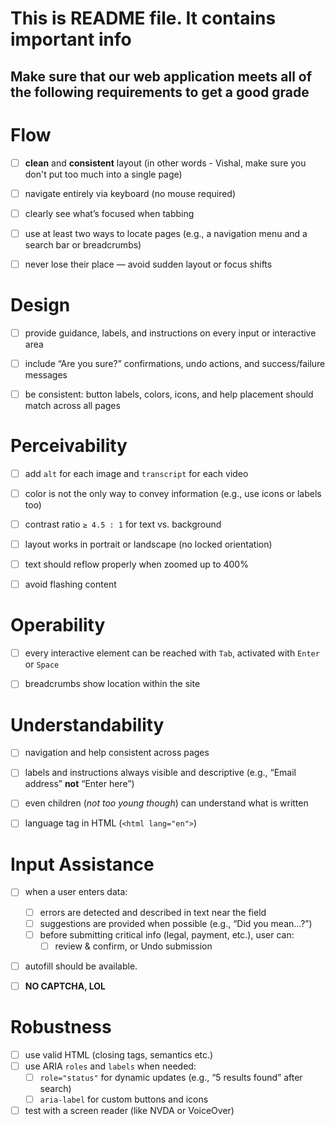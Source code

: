 # This is README file. It contains important info 

## Make sure that our web application meets all of the following requirements to get a good grade

# Flow
+ [ ] **clean** and **consistent** layout (in other words - Vishal, make sure you don't put too much into a single page)
+ [ ] navigate entirely via keyboard (no mouse required)
+ [ ] clearly see what’s focused when tabbing
+ [ ] use at least two ways to locate pages (e.g., a navigation menu and a search bar or breadcrumbs)
+ [ ] never lose their place — avoid sudden layout or focus shifts


# Design
+ [ ] provide guidance, labels, and instructions on every input or interactive area
+ [ ] include “Are you sure?” confirmations, undo actions, and success/failure messages
+ [ ] be consistent: button labels, colors, icons, and help placement should match across all pages


# Perceivability 
+ [ ] add ```alt``` for each image and ```transcript``` for each video
+ [ ] color is not the only way to convey information (e.g., use icons or labels too)
+ [ ] contrast ratio ```≥ 4.5 : 1``` for text vs. background
+ [ ] layout works in portrait or landscape (no locked orientation)
+ [ ] text should reflow properly when zoomed up to 400%
+ [ ] avoid flashing content


# Operability
+ [ ] every interactive element can be reached with ```Tab```, activated with ```Enter``` or ```Space```
+ [ ] breadcrumbs show location within the site


# Understandability
+ [ ] navigation and help consistent across pages
+ [ ] labels and instructions always visible and descriptive (e.g., “Email address” **not** “Enter here”)
+ [ ] even children (_not too young though_) can understand what is written
+ [ ] language tag in HTML (```<html lang="en">```)


# Input Assistance
+ [ ] when a user enters data:
    + [ ] errors are detected and described in text near the field
    + [ ] suggestions are provided when possible (e.g., “Did you mean...?”)
    + [ ] before submitting critical info (legal, payment, etc.), user can:
        + [ ] review & confirm, or Undo submission
+ [ ] autofill should be available.
+ [ ] **NO CAPTCHA, LOL**


# Robustness
+ [ ] use valid HTML (closing tags, semantics etc.)
+ [ ] use ARIA ```roles``` and ```labels``` when needed: 
    + [ ] ```role="status"``` for dynamic updates (e.g., “5 results found” after search)
    + [ ] ```aria-label``` for custom buttons and icons
+ [ ] test with a screen reader (like NVDA or VoiceOver)